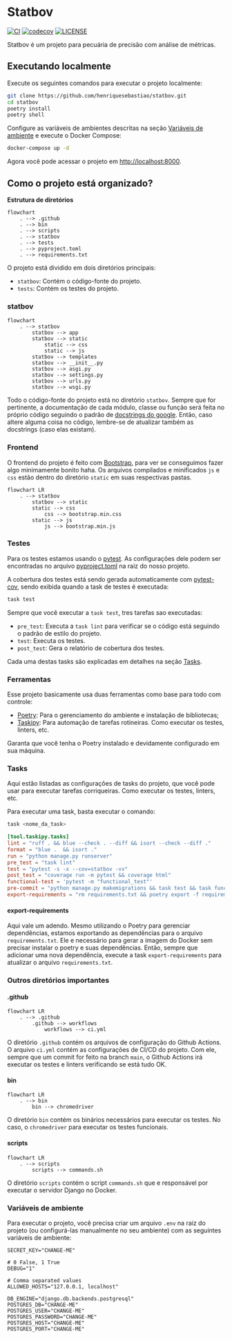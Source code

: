 # Statbov

[![CI](https://github.com/henriquesebastiao/statbov/actions/workflows/ci.yml/badge.svg)](https://github.com/henriquesebastiao/statbov/actions/workflows/ci.yml)
[![codecov](https://codecov.io/gh/henriquesebastiao/statbov/graph/badge.svg?token=PNjl5Z61RQ)](https://codecov.io/gh/henriquesebastiao/statbov)
[![LICENSE](https://img.shields.io/badge/license-MIT-green)](https://github.com/henriquesebastiao/statbov/blob/main/LICENSE)

Statbov é um projeto para pecuária de precisão com análise de métricas.

## Executando localmente

Execute os seguintes comandos para executar o projeto localmente:

```bash
git clone https://github.com/henriquesebastiao/statbov.git
cd statbov
poetry install
poetry shell
```

Configure as variáveis de ambientes descritas na seção [Variáveis de ambiente](#variáveis-de-ambiente) e execute o Docker Compose:

```bash
docker-compose up -d
```

Agora você pode acessar o projeto em [http://localhost:8000](http://localhost:8000).

## Como o projeto está organizado?

**Estrutura de diretórios**

```mermaid
flowchart
    . --> .github
    . --> bin
    . --> scripts 
    . --> statbov
    . --> tests
    . --> pyproject.toml
    . --> requirements.txt
```

O projeto está dividido em dois diretórios principais:

- `statbov`: Contém o código-fonte do projeto.
- `tests`: Contém os testes do projeto.

### statbov

```mermaid
flowchart
    . --> statbov
        statbov --> app
        statbov --> static
            static --> css
            static --> js
        statbov --> templates
        statbov --> __init__.py
        statbov --> asgi.py
        statbov --> settings.py
        statbov --> urls.py
        statbov --> wsgi.py
```

Todo o código-fonte do projeto está no diretório `statbov`. Sempre que for pertinente, a documentação de cada módulo, classe ou função será feita no próprio código seguindo o padrão de [docstrings do google](https://sphinxcontrib-napoleon.readthedocs.io/en/latest/example_google.html). Então, caso altere alguma coisa no código, lembre-se de atualizar também as docstrings (caso elas existam).

### Frontend

O frontend do projeto é feito com [Bootstrap](https://getbootstrap.com/docs/5.3/getting-started/introduction/), para ver se conseguimos fazer algo minimamente bonito haha. Os arquivos compilados e minificados `js` e `css` estão dentro do diretório `static` em suas respectivas pastas. 

```mermaid
flowchart LR
    . --> statbov
        statbov --> static
        static --> css
            css --> bootstrap.min.css
        static --> js
            js --> bootstrap.min.js
```

### Testes

Para os testes estamos usando o [pytest](https://docs.pytest.org/). As configurações dele podem ser encontradas no arquivo [pyproject.toml](pyproject.toml) na raiz do nosso projeto.

A cobertura dos testes está sendo gerada automaticamente com [pytest-cov](https://github.com/pytest-dev/pytest-cov), sendo exibida quando a task de testes é executada:

```bash
task test
```

Sempre que você executar a `task test`, tres tarefas sao executadas:

- `pre_test`: Executa a `task lint` para verificar se o código está seguindo o padrão de estilo do projeto.
- `test`: Executa os testes.
- `post_test`: Gera o relatório de cobertura dos testes.

Cada uma destas tasks são explicadas em detalhes na seção [Tasks](#tasks).

### Ferramentas

Esse projeto basicamente usa duas ferramentas como base para todo com controle:

- [Poetry](https://python-poetry.org/): Para o gerenciamento do ambiente e instalação de bibliotecas;
- [Taskipy](https://github.com/illBeRoy/taskipy): Para automação de tarefas rotineiras. Como executar os testes, linters, etc.

Garanta que você tenha o Poetry instalado e devidamente configurado em sua máquina.

### Tasks

Aqui estão listadas as configurações de tasks do projeto, que você pode usar para executar tarefas corriqueiras. Como executar os testes, linters, etc.

Para executar uma task, basta executar o comando:

```bash
task <nome_da_task>
```

```toml
[tool.taskipy.tasks]
lint = "ruff . && blue --check . --diff && isort --check --diff ."
format = "blue .  && isort ."
run = "python manage.py runserver"
pre_test = "task lint"
test = "pytest -s -x --cov=statbov -vv"
post_test = "coverage run -m pytest && coverage html"
functional-test = 'pytest -m "functional_test"'
pre-commit = "python manage.py makemigrations && task test && task functional-test && task export-requirements"
export-requirements = "rm requirements.txt && poetry export -f requirements.txt --output requirements.txt --without-hashes --without dev"
```

#### export-requirements

Aqui vale um adendo. Mesmo utilizando o Poetry para gerenciar dependências, estamos exportando as dependências para o arquivo `requirements.txt`. Ele e necessário para gerar a imagem do Docker sem precisar instalar o poetry e suas dependências. Então, sempre que adicionar uma nova dependência, execute a task `export-requirements` para atualizar o arquivo `requirements.txt`.

### Outros diretórios importantes

#### .github

```mermaid
flowchart LR
    . --> .github
        .github --> workflows
            workflows --> ci.yml
```

O diretório `.github` contém os arquivos de configuração do Github Actions. O arquivo `ci.yml` contém as configurações de CI/CD do projeto. Com ele, sempre que um commit for feito na branch `main`, o Github Actions irá executar os testes e linters verificando se está tudo OK.

#### bin

```mermaid
flowchart LR
    . --> bin
        bin --> chromedriver
```

O diretório `bin` contém os binários necessários para executar os testes. No caso, o `chromedriver` para executar os testes funcionais.

#### scripts

```mermaid
flowchart LR
    . --> scripts
        scripts --> commands.sh
```

O diretório `scripts` contém o script `commands.sh` que e responsável por executar o servidor Django no Docker. 

### Variáveis de ambiente

Para executar o projeto, você precisa criar um arquivo `.env` na raiz do projeto (ou configurá-las manualmente no seu ambiente) com as seguintes variáveis de ambiente:

```dotenv
SECRET_KEY="CHANGE-ME"

# 0 False, 1 True
DEBUG="1"

# Comma separated values
ALLOWED_HOSTS="127.0.0.1, localhost"

DB_ENGINE="django.db.backends.postgresql"
POSTGRES_DB="CHANGE-ME"
POSTGRES_USER="CHANGE-ME"
POSTGRES_PASSWORD="CHANGE-ME"
POSTGRES_HOST="CHANGE-ME"
POSTGRES_PORT="CHANGE-ME"
```
